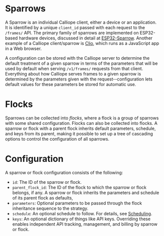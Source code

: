 # Sparrows
A Sparrow is an individual Calliope client, either a device or an application. It is
identified by a unique `client_id` passed with each request to the `/frames/` API.
The primary family of sparrows are implemented on ESP32-based hardware devices,
discussed in detail at [ESP32-Sparrow](https://github.com/mikalhart/ESP32-Sparrow).
Another example of a Calliope client/sparrow is
[Clio](https://github.com/chrisimmel/calliope/tree/main/docs/Clio.md), which runs
as a JavaScript app in a Web browser.

A configuration can be stored with the Calliope server to determine the default
treatment of a given sparrow in terms of the parameters that will be used by
default when serving `/v1/frames/` requests from that client. Everything about
how Calliope serves frames to a given sparrow is determined by the parameters
given with the request--configuration lets default values for these parameters
be stored for automatic use.

# Flocks
Sparrows can be collected into _flocks_, where a flock is a group of sparrows
with some shared configuration. Flocks can also be collected into flocks. A
sparrow or flock with a parent flock inherits default parameters, schedule, and
keys from its parent, making it possible to set up a tree of cascading options
to control the configuration of all sparrows.

# Configuration
A sparrow or flock configuration consists of the following:

* `id`: The ID of the sparrow or flock.
* `parent_flock_id`: The ID of the flock to which the sparrow or flock belongs,
if any. A sparrow or flock inherits the parameters and schedule of its parent
flock as defaults,
* `parameters`: Optional parameters to be passed through the flock inheritance
sequence to the strategy.
* `schedule`: An optional schedule to follow. For details, see
[Scheduling](https://github.com/chrisimmel/calliope/tree/main/docs/scheduling.md).
* `keys`: An optional dictionary of things like API keys. Overriding these
enables independent API tracking, management, and billing by sparrow or flock.
